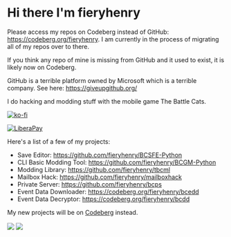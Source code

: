 # Hi there I'm fieryhenry

Please access my repos on Codeberg instead of GitHub: <https://codeberg.org/fieryhenry>. I am currently in the process of migrating all of my repos over to there.

If you think any repo of mine is missing from GitHub and it used to exist, it is likely now on Codeberg.

GitHub is a terrible platform owned by Microsoft which is a terrible company. See here: <https://giveupgithub.org/>

I do hacking and modding stuff with the mobile game The Battle Cats.

[![ko-fi](https://ko-fi.com/img/githubbutton_sm.svg)](https://ko-fi.com/M4M53M4MN)

[![LiberaPay](https://liberapay.com/assets/widgets/donate.svg)](https://liberapay.com/fieryhenry/donate)

Here's a list of a few of my projects:
- Save Editor: <https://github.com/fieryhenry/BCSFE-Python>
- CLI Basic Modding Tool: <https://github.com/fieryhenry/BCGM-Python>
- Modding Library: <https://github.com/fieryhenry/tbcml>
- Mailbox Hack: <https://github.com/fieryhenry/mailboxhack>
- Private Server: <https://github.com/fieryhenry/bcps>
- Event Data Downloader: <https://codeberg.org/fieryhenry/bcedd>
- Event Data Decryptor: <https://codeberg.org/fieryhenry/bcdd>

My new projects will be on [Codeberg](https://codeberg.org/fieryhenry) instead.

<img align="center" src="https://github-readme-stats.vercel.app/api/pin/?username=fieryhenry&repo=BCSFE-Python&theme=dark&show_owner=true" />
<img align="center" src="https://github-readme-stats.vercel.app/api/wakatime?username=fieryhenry&theme=dark&layout=compact&langs_count=5" />
